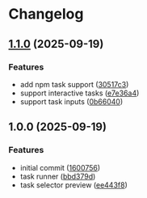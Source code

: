 # Changelog

## [1.1.0](https://github.com/chenasraf/vstask/compare/v1.0.0...v1.1.0) (2025-09-19)


### Features

* add npm task support ([30517c3](https://github.com/chenasraf/vstask/commit/30517c3f24611377928a7891eb5be91ed02f3bc5))
* support interactive tasks ([e7e36a4](https://github.com/chenasraf/vstask/commit/e7e36a445363df9a2199a5c98ad4d164008a9939))
* support task inputs ([0b66040](https://github.com/chenasraf/vstask/commit/0b66040420c6cc1f58c4311fa6dfaef6b01e93af))

## 1.0.0 (2025-09-19)


### Features

* initial commit ([1600756](https://github.com/chenasraf/vstask/commit/1600756a59a47ccfcdbf1fdf6138d6f60d62f79a))
* task runner ([bbd379d](https://github.com/chenasraf/vstask/commit/bbd379d581498aa7f7867520a3b2f7ff8ebe7d20))
* task selector preview ([ee443f8](https://github.com/chenasraf/vstask/commit/ee443f809185f214bbe8a17dd3bf7a2491aef524))
